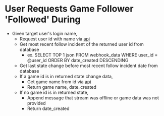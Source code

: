 # User Requests Game Follower 'Followed' During
- Given target user's login name,
    - Request user id with name via [api](https://dev.twitch.tv/docs/api/reference#get-users)
    - Get most recent follow incident of the returned user id from database
        - ex. SELECT TOP 1 json FROM webhook_data WHERE user_id = @user_id ORDER BY date_created DESCENDING
    - Get last state change before most recent follow incident date from database
    - If a game id is in returned state change data,
        - Get game name from id via [api](https://dev.twitch.tv/docs/api/reference#get-games)
        - Return game name, date_created
    - If no game id is in returned state,
        - Append message that stream was offline or game data was not provided
        - Return date_created